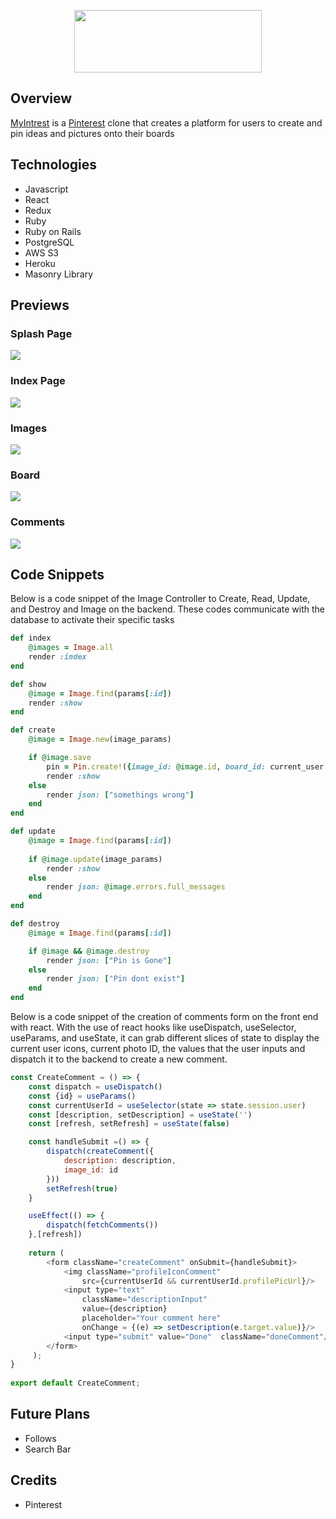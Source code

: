 <p align="center">
  <img width="300" height="100" src="./frontend/src/assets/images/MainLogo.png">
</p>

## Overview

[MyIntrest](https://myintrest.herokuapp.com/#/) is a [Pinterest](https://www.pinterest.com/) clone that creates a platform for users to create and pin ideas and pictures onto their boards 

## Technologies

* Javascript
* React
* Redux
* Ruby
* Ruby on Rails
* PostgreSQL
* AWS S3
* Heroku
* Masonry Library

## Previews

### Splash Page

![](https://github.com/DLi53/MyIntrest/blob/main/app/assets/images/SplashPage.gif)


### Index Page

![](https://github.com/DLi53/MyIntrest/blob/main/app/assets/images/IndexPage.gif)

### Images

![](https://github.com/DLi53/MyIntrest/blob/main/app/assets/images/ImageCRUD.gif)

### Board

![](https://github.com/DLi53/MyIntrest/blob/main/app/assets/images/BoardsPic.png)

### Comments

![](https://github.com/DLi53/MyIntrest/blob/main/app/assets/images/Comments.gif)


## Code Snippets 

Below is a code snippet of the Image Controller to Create, Read, Update, and Destroy and Image on the backend. These codes communicate with the database to activate their specific tasks

```ruby
def index
    @images = Image.all
    render :index
end

def show
    @image = Image.find(params[:id])
    render :show
end

def create
    @image = Image.new(image_params)

    if @image.save
        pin = Pin.create!({image_id: @image.id, board_id: current_user.boards.first.id})
        render :show
    else
        render json: ["somethings wrong"]
    end
end

def update
    @image = Image.find(params[:id])
    
    if @image.update(image_params)
        render :show
    else
        render json: @image.errors.full_messages
    end
end

def destroy
    @image = Image.find(params[:id])

    if @image && @image.destroy
        render json: ["Pin is Gone"]
    else
        render json: ["Pin dont exist"]
    end
end
```

Below is a code snippet of the creation of comments form on the front end with react. With the use of react hooks like useDispatch, useSelector, useParams, and useState, it can grab different slices of state to display the current user icons, current photo ID, the values that the user inputs and dispatch it to the backend to create a new comment.

```javascript
const CreateComment = () => {
    const dispatch = useDispatch()
    const {id} = useParams()
    const currentUserId = useSelector(state => state.session.user)
    const [description, setDescription] = useState('')
    const [refresh, setRefresh] = useState(false)

    const handleSubmit =() => {
        dispatch(createComment({
            description: description,
            image_id: id
        }))
        setRefresh(true)
    }

    useEffect(() => {
        dispatch(fetchComments())
    },[refresh])
    
    return ( 
        <form className="createComment" onSubmit={handleSubmit}>
            <img className="profileIconComment" 
                src={currentUserId && currentUserId.profilePicUrl}/>
            <input type="text" 
                className="descriptionInput" 
                value={description} 
                placeholder="Your comment here" 
                onChange = {(e) => setDescription(e.target.value)}/>
            <input type="submit" value="Done"  className="doneComment"/>
        </form>
     );
}
 
export default CreateComment;
```

## Future Plans

* Follows
* Search Bar

## Credits

* Pinterest